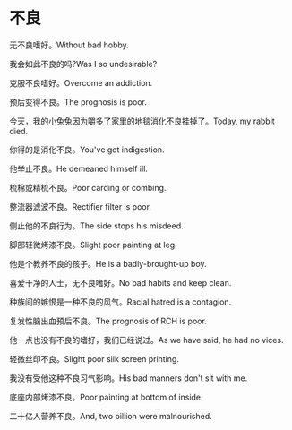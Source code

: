 # 不良

<p><span class="chinese">无不良嗜好。</span><span class="english">Without bad hobby.</span></p>

<p><span class="chinese">我会如此不良的吗?</span><span class="english">Was I so undesirable?</span></p>

<p><span class="chinese">克服不良嗜好。</span><span class="english">Overcome an addiction.</span></p>

<p><span class="chinese">预后变得不良。</span><span class="english">The prognosis is poor.</span></p>

<p><span class="chinese">今天，我的小兔兔因为嚼多了家里的地毯消化不良挂掉了。</span><span class="english">Today, my rabbit died.</span></p>

<p><span class="chinese">你得的是消化不良。</span><span class="english">You've got indigestion.</span></p>

<p><span class="chinese">他举止不良。</span><span class="english">He demeaned himself ill.</span></p>

<p><span class="chinese">梳棉或精梳不良。</span><span class="english">Poor carding or combing.</span></p>

<p><span class="chinese">整流器滤波不良。</span><span class="english">Rectifier filter is poor.</span></p>

<p><span class="chinese">侧止他的不良行为。</span><span class="english">The side stops his misdeed.</span></p>

<p><span class="chinese">脚部轻微烤漆不良。</span><span class="english">Slight poor painting at leg.</span></p>

<p><span class="chinese">他是个教养不良的孩子。</span><span class="english">He is a badly-brought-up boy.</span></p>

<p><span class="chinese">喜爱干净的人士，无不良嗜好。</span><span class="english">No bad habits and keep clean.</span></p>

<p><span class="chinese">种族间的嫉恨是一种不良的风气。</span><span class="english">Racial hatred is a contagion.</span></p>

<p><span class="chinese">复发性脑出血预后不良。</span><span class="english">The prognosis of RCH is poor.</span></p>

<p><span class="chinese">他一点也没有不良的嗜好，我们已经说过。</span><span class="english">As we have said, he had no vices.</span></p>

<p><span class="chinese">轻微丝印不良。</span><span class="english">Slight poor silk screen printing.</span></p>

<p><span class="chinese">我没有受他这种不良习气影响。</span><span class="english">His bad manners don't sit with me.</span></p>

<p><span class="chinese">底座内部烤漆不良。</span><span class="english">Poor painting at bottom of inside.</span></p>

<p><span class="chinese">二十亿人营养不良。</span><span class="english">And, two billion were malnourished.</span></p>

